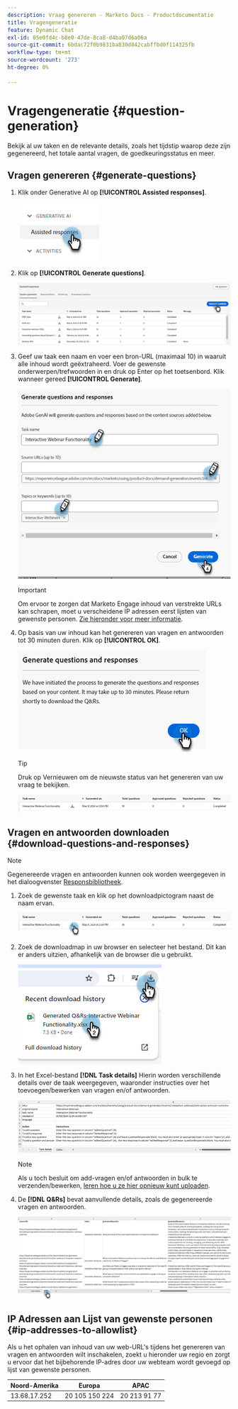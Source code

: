```yaml
---
description: Vraag genereren - Marketo Docs - Productdocumentatie
title: Vragengeneratie
feature: Dynamic Chat
exl-id: 05e0fd4c-b8e0-47de-8ca8-d4ba07d6a06a
source-git-commit: 6bdac72f0b9831ba830d842cabffbd0f114325fb
workflow-type: tm+mt
source-wordcount: '273'
ht-degree: 0%

---
```


# Vragengeneratie {#question-generation}

Bekijk al uw taken en de relevante details, zoals het tijdstip waarop deze zijn gegenereerd, het totale aantal vragen, de goedkeuringsstatus en meer.

## Vragen genereren {#generate-questions}

1. Klik onder Generative AI op **[!UICONTROL Assisted responses]**.

   ![](assets/question-generation-1.png)

1. Klik op **[!UICONTROL Generate questions]**.

   ![](assets/question-generation-2.png)

1. Geef uw taak een naam en voer een bron-URL (maximaal 10) in waaruit alle inhoud wordt geëxtraheerd. Voer de gewenste onderwerpen/trefwoorden in en druk op Enter op het toetsenbord. Klik wanneer gereed **[!UICONTROL Generate]**.

   ![](assets/question-generation-3.png)

   >[!IMPORTANT]
   >
   >Om ervoor te zorgen dat Marketo Engage inhoud van verstrekte URLs kan schrapen, moet u verscheidene IP adressen eerst lijsten van gewenste personen. [Zie hieronder voor meer informatie](#ip-addresses-to-allowlist).

1. Op basis van uw inhoud kan het genereren van vragen en antwoorden tot 30 minuten duren. Klik op **[!UICONTROL OK]**.

   ![](assets/question-generation-4.png)

   >[!TIP]
   >
   >Druk op Vernieuwen om de nieuwste status van het genereren van uw vraag te bekijken.

   ![](assets/question-generation-5.png)

## Vragen en antwoorden downloaden {#download-questions-and-responses}

>[!NOTE]
>
>Gegenereerde vragen en antwoorden kunnen ook worden weergegeven in het dialoogvenster [Responsbibliotheek](/help/marketo/product-docs/demand-generation/dynamic-chat/generative-ai/response-library.md).

1. Zoek de gewenste taak en klik op het downloadpictogram naast de naam ervan.

   ![](assets/question-generation-6.png)

1. Zoek de downloadmap in uw browser en selecteer het bestand. Dit kan er anders uitzien, afhankelijk van de browser die u gebruikt.

   ![](assets/question-generation-7.png)

1. In het Excel-bestand **[!DNL Task details]** Hierin worden verschillende details over de taak weergegeven, waaronder instructies over het toevoegen/bewerken van vragen en/of antwoorden.

   ![](assets/question-generation-8.png)

   >[!NOTE]
   >
   >Als u toch besluit om add-vragen en/of antwoorden in bulk te verzenden/bewerken, [leren hoe u ze hier opnieuw kunt uploaden](/help/marketo/product-docs/demand-generation/dynamic-chat/generative-ai/response-library.md).

1. De **[!DNL Q&Rs]** bevat aanvullende details, zoals de gegenereerde vragen en antwoorden.

   ![](assets/question-generation-9.png)

## IP Adressen aan Lijst van gewenste personen {#ip-addresses-to-allowlist}

Als u het ophalen van inhoud van uw web-URL&#39;s tijdens het genereren van vragen en antwoorden wilt inschakelen, zoekt u hieronder uw regio en zorgt u ervoor dat het bijbehorende IP-adres door uw webteam wordt gevoegd op lijst van gewenste personen.

<table width="450">
<thead>
  <tr>
    <th>Noord-Amerika</th>
    <th>Europa</th>
    <th>APAC</th>
  </tr>
</thead>
<tbody>
  <tr>
    <td>13.68.17.252</td>
    <td>20 105 150 224</td>
    <td>20 213 91 77</td>
  </tr>
</tbody>
</table>
